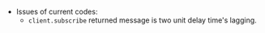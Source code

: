 * Issues of current codes:
  * `client.subscribe` returned message is two unit delay time's lagging. 
